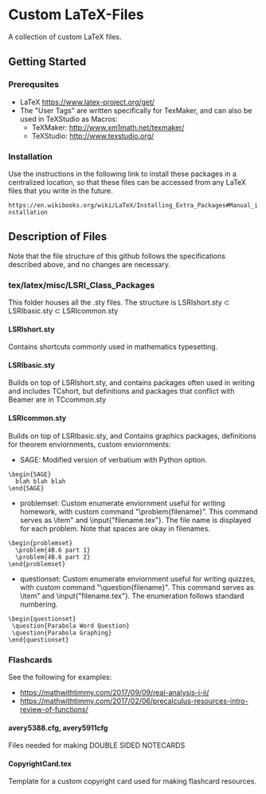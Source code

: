 # Custom LaTeX-Files
A collection of custom LaTeX files.

## Getting Started

### Prerequsites
  - LaTeX https://www.latex-project.org/get/
  - The "User Tags" are written specifically for TexMaker, and can also be used in TeXStudio as Macros:  
    - TeXMaker: http://www.xm1math.net/texmaker/  
    - TeXStudio: http://www.texstudio.org/

### Installation
Use the instructions in the following link to install these packages in a centralized location, so that these files can be accessed from any LaTeX files that you write in the future. 

```https://en.wikibooks.org/wiki/LaTeX/Installing_Extra_Packages#Manual_installation ```


## Description of Files
Note that the file structure of this github follows the specifications described above, and no changes are necessary.

### tex/latex/misc/LSRI_Class_Packages
This folder houses all the .sty files. The structure is LSRIshort.sty ⊂ LSRIbasic.sty ⊂ LSRIcommon.sty
#### LSRIshort.sty 
Contains shortcuts commonly used in mathematics typesetting.
#### LSRIbasic.sty
Builds on top of LSRIshort.sty, and contains packages often used in writing and includes TCshort, but definitions and packages that conflict with Beamer are in TCcommon.sty
#### LSRIcommon.sty
Builds on top of LSRIbasic.sty, and Contains graphics packages, definitions for theorem enviornments, custom enviornments:
  - SAGE: Modified version of verbatium with Python option.
  ```
  \begin{SAGE} 
    blah blah blah 
  \end{SAGE}
  ```
  - problemset: Custom enumerate enviornment useful for writing homework, with custom command "\problem{filename}". This command serves as \item" and \input{"filename.tex"}. The file name is displayed for each problem. Note that spaces are okay in filenames.
  ```
  \begin{problemset}
    \problem{4B.6 part 1}
    \problem{4B.6 part 2}
  \end{problemset}
  ```
  - questionset: Custom enumerate enviornment useful for writing quizzes, with custom command "\question{filename}". This command serves as \item" and \input{"filename.tex"}. The enumeration follows standard numbering.
   ```
  \begin{questionset}
    \question{Parabola Word Question}
    \question{Parabola Graphing}
  \end{questionset}
  ```

### Flashcards
See the following for examples:
  - https://mathwithtimmy.com/2017/09/09/real-analysis-i-ii/
  - https://mathwithtimmy.com/2017/02/06/precalculus-resources-intro-review-of-functions/

#### avery5388.cfg, avery5911cfg
Files needed for making DOUBLE SIDED NOTECARDS

#### CopyrightCard.tex
Template for a custom copyright card used for making flashcard resources.
